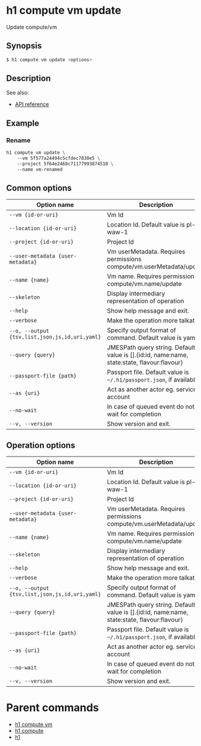 
# h1 compute vm update

Update compute/vm

## Synopsis

```bash
$ h1 compute vm update <options>
```

## Description

See also:

* [API reference](https://api.hyperone.com/v2/docs#operation/compute_project_vm_update)

## Example


### Rename

```bash
h1 compute vm update \ 
	--vm 5f577a24494c5cfdec7830e5 \ 
	--project 5f64e2468c71177993874510 \ 
	--name vm-renamed
```

## Common options

| Option name                                        | Description                                                                                    |
| -------------------------------------------------- | ---------------------------------------------------------------------------------------------- |
| ```--vm {id-or-uri}```                             | Vm Id                                                                                          |
| ```--location {id-or-uri}```                       | Location Id. Default value is pl-waw-1                                                         |
| ```--project {id-or-uri}```                        | Project Id                                                                                     |
| ```--user-metadata {user-metadata}```              | Vm userMetadata. Requires permissions compute/vm.userMetadata/update                           |
| ```--name {name}```                                | Vm name. Requires permissions compute/vm.name/update                                           |
| ```--skeleton```                                   | Display intermediary representation of operation                                               |
| ```--help```                                       | Show help message and exit.                                                                    |
| ```--verbose```                                    | Make the operation more talkative.                                                             |
| ```--o, --output {tsv,list,json,js,id,uri,yaml}``` | Specify output format of command. Default value is yaml                                        |
| ```--query {query}```                              | JMESPath query string. Default value is [].\{id:id, name:name, state:state, flavour:flavour\}  |
| ```--passport-file {path}```                       | Passport file. Default value is ```~/.h1/passport.json```, if available.                       |
| ```--as {uri}```                                   | Act as another actor eg. service account                                                       |
| ```--no-wait```                                    | In case of queued event do not wait for completion                                             |
| ```--v, --version```                               | Show version and exit.                                                                         |

## Operation options

| Option name                                        | Description                                                                                    |
| -------------------------------------------------- | ---------------------------------------------------------------------------------------------- |
| ```--vm {id-or-uri}```                             | Vm Id                                                                                          |
| ```--location {id-or-uri}```                       | Location Id. Default value is pl-waw-1                                                         |
| ```--project {id-or-uri}```                        | Project Id                                                                                     |
| ```--user-metadata {user-metadata}```              | Vm userMetadata. Requires permissions compute/vm.userMetadata/update                           |
| ```--name {name}```                                | Vm name. Requires permissions compute/vm.name/update                                           |
| ```--skeleton```                                   | Display intermediary representation of operation                                               |
| ```--help```                                       | Show help message and exit.                                                                    |
| ```--verbose```                                    | Make the operation more talkative.                                                             |
| ```--o, --output {tsv,list,json,js,id,uri,yaml}``` | Specify output format of command. Default value is yaml                                        |
| ```--query {query}```                              | JMESPath query string. Default value is [].\{id:id, name:name, state:state, flavour:flavour\}  |
| ```--passport-file {path}```                       | Passport file. Default value is ```~/.h1/passport.json```, if available.                       |
| ```--as {uri}```                                   | Act as another actor eg. service account                                                       |
| ```--no-wait```                                    | In case of queued event do not wait for completion                                             |
| ```--v, --version```                               | Show version and exit.                                                                         |

# Parent commands

* [h1 compute vm](./../README.md)
* [h1 compute](./../../README.md)
* [h1](./../../../README.md)
